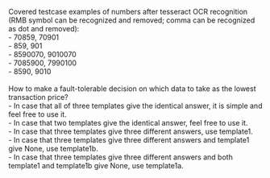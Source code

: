 Covered testcase examples of numbers after tesseract OCR recognition (RMB symbol can be recognized and removed; comma can be recognized as dot and removed):
<br>- 70859, 70901
<br>- 859, 901
<br>- 8590070, 9010070
<br>- 7085900, 7990100
<br>- 8590, 9010
<br>
<br>
How to make a fault-tolerable decision on which data to take as the lowest transaction price?
<br>- In case that all of three templates give the identical answer, it is simple and feel free to use it.
<br>- In case that two templates give the identical answer, feel free to use it.
<br>- In case that three templates give three different answers, use template1.
<br>- In case that three templates give three different answers and template1 give None, use template1b.
<br>- In case that three templates give three different answers and both template1 and template1b give None, use template1a.  

